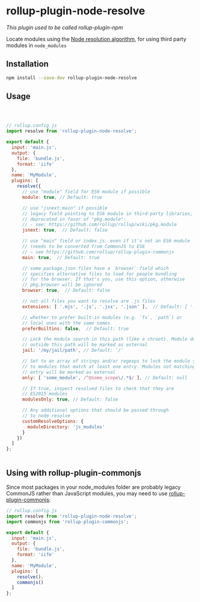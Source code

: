 # rollup-plugin-node-resolve

*This plugin used to be called rollup-plugin-npm*

Locate modules using the [Node resolution algorithm](https://nodejs.org/api/modules.html#modules_all_together), for using third party modules in `node_modules`

## Installation

```bash
npm install --save-dev rollup-plugin-node-resolve
```

## Usage

```js



// rollup.config.js
import resolve from 'rollup-plugin-node-resolve';

export default {
  input: 'main.js',
  output: {
    file: 'bundle.js',
    format: 'iife'
  },
  name: 'MyModule',
  plugins: [
    resolve({
      // use "module" field for ES6 module if possible
      module: true, // Default: true

      // use "jsnext:main" if possible
      // legacy field pointing to ES6 module in third-party libraries,
      // deprecated in favor of "pkg.module":
      // - see: https://github.com/rollup/rollup/wiki/pkg.module
      jsnext: true,  // Default: false

      // use "main" field or index.js, even if it's not an ES6 module
      // (needs to be converted from CommonJS to ES6
      // – see https://github.com/rollup/rollup-plugin-commonjs
      main: true,  // Default: true

      // some package.json files have a `browser` field which
      // specifies alternative files to load for people bundling
      // for the browser. If that's you, use this option, otherwise
      // pkg.browser will be ignored
      browser: true,  // Default: false

      // not all files you want to resolve are .js files
      extensions: [ '.mjs', '.js', '.jsx', '.json' ],  // Default: [ '.mjs', '.js', '.json', '.node' ]

      // whether to prefer built-in modules (e.g. `fs`, `path`) or
      // local ones with the same names
      preferBuiltins: false,  // Default: true

      // Lock the module search in this path (like a chroot). Module defined
      // outside this path will be marked as external
      jail: '/my/jail/path', // Default: '/'

      // Set to an array of strings and/or regexps to lock the module search
      // to modules that match at least one entry. Modules not matching any
      // entry will be marked as external
      only: [ 'some_module', /^@some_scope\/.*$/ ], // Default: null

      // If true, inspect resolved files to check that they are
      // ES2015 modules
      modulesOnly: true, // Default: false

      // Any additional options that should be passed through
      // to node-resolve
      customResolveOptions: {
        moduleDirectory: 'js_modules'
      }
    })
  ]
};



```

## Using with rollup-plugin-commonjs

Since most packages in your node_modules folder are probably legacy CommonJS rather than JavaScript modules, you may need to use [rollup-plugin-commonjs](https://github.com/rollup/rollup-plugin-commonjs):

```js
// rollup.config.js
import resolve from 'rollup-plugin-node-resolve';
import commonjs from 'rollup-plugin-commonjs';

export default {
  input: 'main.js',
  output: {
    file: 'bundle.js',
    format: 'iife'
  },
  name: 'MyModule',
  plugins: [
    resolve(),
    commonjs()
  ]
};
```
